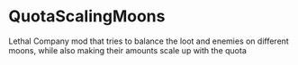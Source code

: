 # QuotaScalingMoons
Lethal Company mod that tries to balance the loot and enemies on different moons, while also making their amounts scale up with the quota

